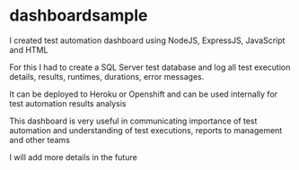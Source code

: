 # dashboardsample

I created test automation dashboard using NodeJS, ExpressJS, JavaScript and HTML

For this I had to create a SQL Server test database and log all test execution details, results, runtimes, durations, error messages. 

It can be deployed to Heroku or Openshift and can be used internally for test automation results analysis

This dashboard is very useful in communicating importance of test automation and understanding of test executions, reports to management and other teams

I will add more details in the future
